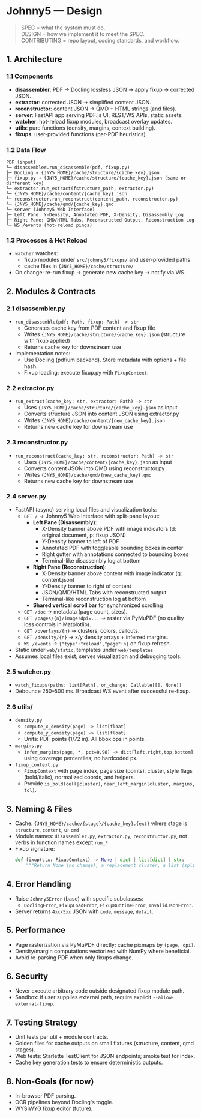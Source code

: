 # Johnny5 — Design

> SPEC = what the system must do.  
> DESIGN = how we implement it to meet the SPEC.  
> CONTRIBUTING = repo layout, coding standards, and workflow.

## 1. Architecture

### 1.1 Components
- **disassembler**: PDF → Docling lossless JSON → apply fixup → corrected JSON.
- **extractor**: corrected JSON → simplified content JSON.
- **reconstructor**: content JSON → QMD + HTML strings (and files).
- **server**: FastAPI app serving PDF.js UI, REST/WS APIs, static assets.
- **watcher**: hot-reload fixup modules, broadcast overlay updates.
- **utils**: pure functions (density, margins, context building).
- **fixups**: user-provided functions (per-PDF heuristics).

### 1.2 Data Flow
```
PDF (input)
└─ disassembler.run_disassemble(pdf, fixup.py)
├─ Docling → {JNY5_HOME}/cache/structure/{cache_key}.json
├─ fixup.py → {JNY5_HOME}/cache/structure/{cache_key}.json (same or different key)
└─ extractor.run_extract(fstructure_path, extractor.py)
└─ {JNY5_HOME}/cache/content/{cache_key}.json
└─ reconstructor.run_reconstruct(content_path, reconstructor.py)
└─ {JNY5_HOME}/cache/qmd/{cache_key}.qmd
└─ server (Johnny5 Web Interface)
├─ Left Pane: Y-Density, Annotated PDF, X-Density, Disassembly Log
├─ Right Pane: QMD/HTML Tabs, Reconstructed Output, Reconstruction Log
└─ WS /events (hot-reload pings)
```

### 1.3 Processes & Hot Reload
- `watcher` watches:
  - fixup modules under `src/johnny5/fixups/` and user-provided paths
  - cache files in `{JNY5_HOME}/cache/structure/`
- On change: re-run fixup → generate new cache key → notify via WS.

## 2. Modules & Contracts

### 2.1 disassembler.py
- `run_disassemble(pdf: Path, fixup: Path) -> str`
  - Generates cache key from PDF content and fixup file
  - Writes `{JNY5_HOME}/cache/structure/{cache_key}.json` (structure with fixup applied)
  - Returns cache key for downstream use
- Implementation notes:
  - Use Docling (pdfium backend). Store metadata with options + file hash.
  - Fixup loading: execute fixup.py with `FixupContext`.

### 2.2 extractor.py
- `run_extract(cache_key: str, extractor: Path) -> str`
  - Uses `{JNY5_HOME}/cache/structure/{cache_key}.json` as input
  - Converts structure JSON into content JSON using extractor.py
  - Writes `{JNY5_HOME}/cache/content/{new_cache_key}.json`
  - Returns new cache key for downstream use

### 2.3 reconstructor.py
- `run_reconstruct(cache_key: str, reconstructor: Path) -> str`
  - Uses `{JNY5_HOME}/cache/content/{cache_key}.json` as input
  - Converts content JSON into QMD using reconstructor.py
  - Writes `{JNY5_HOME}/cache/qmd/{new_cache_key}.qmd`
  - Returns new cache key for downstream use

### 2.4 server.py
- FastAPI (async) serving local files and visualization tools:
  - `GET /` → Johnny5 Web Interface with split-pane layout:
    - **Left Pane (Disassembly)**: 
      - X-Density banner above PDF with image indicators (d: original document, p: fixup JSON)
      - Y-Density banner to left of PDF
      - Annotated PDF with toggleable bounding boxes in center
      - Right gutter with annotations connected to bounding boxes
      - Terminal-like disassembly log at bottom
    - **Right Pane (Reconstruction)**:
      - X-Density banner above content with image indicator (q: content.json)
      - Y-Density banner to right of content
      - JSON/QMD/HTML Tabs with reconstructed output
      - Terminal-like reconstruction log at bottom
    - **Shared vertical scroll bar** for synchronized scrolling
  - `GET /doc` → metadata (page count, sizes).
  - `GET /pages/{n}/image?dpi=...` → raster via PyMuPDF (no quality loss controls in Matplotlib).
  - `GET /overlays/{n}` → clusters, colors, callouts.
  - `GET /density/{n}` → x/y density arrays + inferred margins.
  - `WS /events` → `{"type":"reload","page":n}` on fixup refresh.
- Static under `web/static`, templates under `web/templates`.
- Assumes local files exist; serves visualization and debugging tools.

### 2.5 watcher.py
- `watch_fixups(paths: list[Path], on_change: Callable[[], None])`
- Debounce 250–500 ms. Broadcast WS event after successful re-fixup.

### 2.6 utils/
- `density.py`
  - `compute_x_density(page) -> list[float]`
  - `compute_y_density(page) -> list[float]`
  - Units: PDF points (1/72 in). All bbox ops in points.
- `margins.py`
  - `infer_margins(page, *, pct=0.98) -> dict[left,right,top,bottom]` using coverage percentiles; no hardcoded px.
- `fixup_context.py`
  - `FixupContext` with page index, page size (points), cluster, style flags (bold/italic), normalized coords, and helpers.
  - Provide `is_bold(cell|cluster)`, `near_left_margin(cluster, margins, tol)`.

## 3. Naming & Files

- Cache: `{JNY5_HOME}/cache/{stage}/{cache_key}.{ext}` where stage is `structure`, `content`, or `qmd`
- Module names: `disassembler.py`, `extractor.py`, `reconstructor.py`, not verbs in function names except `run_*`
- Fixup signature:
  ```python
  def fixup(ctx: FixupContext) -> None | dict | list[dict] | str:
      """Return None (no change), a replacement cluster, a list (split), or label override (str)."""
  ```

## 4. Error Handling

* Raise `Johnny5Error` (base) with specific subclasses:
  * `DoclingError`, `FixupLoadError`, `FixupRuntimeError`, `InvalidJsonError`.
* Server returns `4xx/5xx` JSON with `code`, `message`, `detail`.

## 5. Performance

* Page rasterization via PyMuPDF directly; cache pixmaps by `(page, dpi)`.
* Density/margin computations vectorized with NumPy where beneficial.
* Avoid re-parsing PDF when only fixups change.

## 6. Security

* Never execute arbitrary code outside designated fixup module path.
* Sandbox: if user supplies external path, require explicit `--allow-external-fixup`.

## 7. Testing Strategy

* Unit tests per util + module contracts.
* Golden files for cache outputs on small fixtures (structure, content, qmd stages).
* Web tests: Starlette TestClient for JSON endpoints; smoke test for index.
* Cache key generation tests to ensure deterministic outputs.

## 8. Non-Goals (for now)

* In-browser PDF parsing.
* OCR pipelines beyond Docling's toggle.
* WYSIWYG fixup editor (future).
